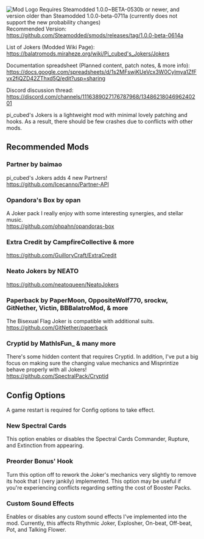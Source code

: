 ![Mod Logo](https://i.imgur.com/WgRA0cT.png)
Requires Steamodded 1.0.0~BETA-0530b or newer, and version older than Steamodded 1.0.0-beta-0711a (currently does not support the new probability changes)  
Recommended Version: https://github.com/Steamodded/smods/releases/tag/1.0.0-beta-0614a

List of Jokers (Modded Wiki Page): https://balatromods.miraheze.org/wiki/Pi_cubed's_Jokers/Jokers

Documentation spreadsheet (Planned content, patch notes, & more info): https://docs.google.com/spreadsheets/d/1s2MFswjKUeVcx3W0Cylmya1ZfFvx2fiQZD42ZThxd5Q/edit?usp=sharing

Discord discussion thread: https://discord.com/channels/1116389027176787968/1348621804696240201

pi_cubed's Jokers is a lightweight mod with minimal lovely patching and hooks. As a result, there should be few crashes due to conflicts with other mods.

## Recommended Mods
### Partner by baimao  
pi_cubed's Jokers adds 4 new Partners!  
https://github.com/Icecanno/Partner-API  

### Opandora's Box by opan 
A Joker pack I really enjoy with some interesting synergies, and stellar music.  
https://github.com/ohpahn/opandoras-box

### Extra Credit by CampfireCollective & more  
https://github.com/GuilloryCraft/ExtraCredit

### Neato Jokers by NEATO  
https://github.com/neatoqueen/NeatoJokers

### Paperback by PaperMoon, OppositeWolf770, srockw, GitNether, Victin, BBBalatroMod, & more  
The Bisexual Flag Joker is compatible with additional suits.  
https://github.com/GitNether/paperback

### Cryptid by MathIsFun_ & many more  
There's some hidden content that requires Cryptid. In addition, I've put a big focus on making sure the changing value mechanics and Misprintize behave properly with all Jokers!  
https://github.com/SpectralPack/Cryptid

## Config Options
A game restart is required for Config options to take effect.

### New Spectral Cards  
This option enables or disables the Spectral Cards Commander, Rupture, and Extinction from appearing.

### Preorder Bonus' Hook  
Turn this option off to rework the Joker's mechanics very slightly to remove its hook that I (very jankily) implemented. This option may be useful if you're experiencing conflicts regarding setting the cost of Booster Packs.

### Custom Sound Effects  
Enables or disables any custom sound effects I've implemented into the mod. Currently, this affects Rhythmic Joker, Explosher, On-beat, Off-beat, Pot, and Talking Flower.
